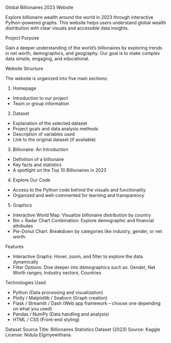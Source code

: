 Global Billionaires 2023 Website

Explore billionaire wealth around the world in 2023 through interactive Python-powered graphs. This website helps users understand global wealth distribution with clear visuals and accessible data insights.

Project Purpose

Gain a deeper understanding of the world’s billionaires by exploring trends in net worth, demographics, and geography. Our goal is to make complex data simple, engaging, and educational.

Website Structure

The website is organized into five main sections:
1. Homepage
- Introduction to our project
- Team or group information
2. Dataset
- Explanation of the selected dataset
- Project goals and data analysis methods
- Description of variables used
- Link to the original dataset (if available)
3. Billionaire: An Introduction
- Definition of a billionaire
- Key facts and statistics
- A spotlight on the Top 10 Billionaires in 2023
4. Explore Our Code
- Access to the Python code behind the visuals and functionality
- Organized and well-commented for learning and transparency
5. Graphics
- Interactive World Map: Visualize billionaire distribution by country
- Bin + Radar Chart Combination: Explore demographic and financial attributes
- Pie-Donut Chart: Breakdown by categories like industry, gender, or net worth

Features
- Interactive Graphs: Hover, zoom, and filter to explore the data dynamically
- Filter Options: Dive deeper into demographics such as: Gender, Net Worth ranges, Industry sectors, Countries

Technologies Used
- Python (Data processing and visualization)
- Plotly / Matplotlib / Seaborn (Graph creation)
- Flask / Streamlit / Dash (Web app framework – choose one depending on what you used)
- Pandas / NumPy (Data handling and analysis)
- HTML / CSS (Front-end styling)

Dataset Source
Title: Billionaires Statistics Dataset (2023)
Source: Kaggle
License: Nidula Elgiriyewithana

